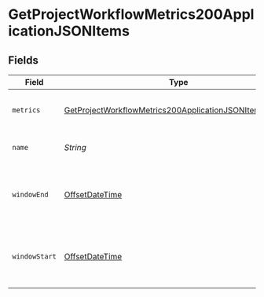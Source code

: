 # GetProjectWorkflowMetrics200ApplicationJSONItems


## Fields

| Field                                                                                                                                         | Type                                                                                                                                          | Required                                                                                                                                      | Description                                                                                                                                   | Example                                                                                                                                       |
| --------------------------------------------------------------------------------------------------------------------------------------------- | --------------------------------------------------------------------------------------------------------------------------------------------- | --------------------------------------------------------------------------------------------------------------------------------------------- | --------------------------------------------------------------------------------------------------------------------------------------------- | --------------------------------------------------------------------------------------------------------------------------------------------- |
| `metrics`                                                                                                                                     | [GetProjectWorkflowMetrics200ApplicationJSONItemsMetrics](../../models/operations/GetProjectWorkflowMetrics200ApplicationJSONItemsMetrics.md) | :heavy_check_mark:                                                                                                                            | Metrics relating to a workflow's runs.                                                                                                        |                                                                                                                                               |
| `name`                                                                                                                                        | *String*                                                                                                                                      | :heavy_check_mark:                                                                                                                            | The name of the workflow.                                                                                                                     | build-and-test                                                                                                                                |
| `windowEnd`                                                                                                                                   | [OffsetDateTime](https://docs.oracle.com/javase/8/docs/api/java/time/OffsetDateTime.html)                                                     | :heavy_check_mark:                                                                                                                            | The end of the aggregation window for workflow metrics.                                                                                       |                                                                                                                                               |
| `windowStart`                                                                                                                                 | [OffsetDateTime](https://docs.oracle.com/javase/8/docs/api/java/time/OffsetDateTime.html)                                                     | :heavy_check_mark:                                                                                                                            | The start of the aggregation window for workflow metrics.                                                                                     |                                                                                                                                               |